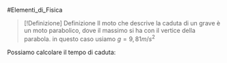 #Elementi_di_Fisica 
>[!Definizione]  Definizione
>Il moto che descrive la caduta di un grave è un moto parabolico, dove il massimo si ha con il vertice della parabola.
>in questo caso usiamo $g= 9,81 m/s^2$

Possiamo calcolare il tempo di caduta:
